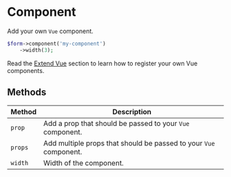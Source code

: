 # Component

Add your own `Vue` component.

```php
$form->component('my-component')
    ->width(3);
```

Read the [Extend Vue](/docs/basics/vue.html#bootstrap-vue) section to learn how
to register your own Vue components.

## Methods

| Method  | Description                                                       |
| ------- | ----------------------------------------------------------------- |
| `prop`  | Add a prop that should be passed to your `Vue` component.         |
| `props` | Add multiple props that should be passed to your `Vue` component. |
| `width` | Width of the component.                                           |
